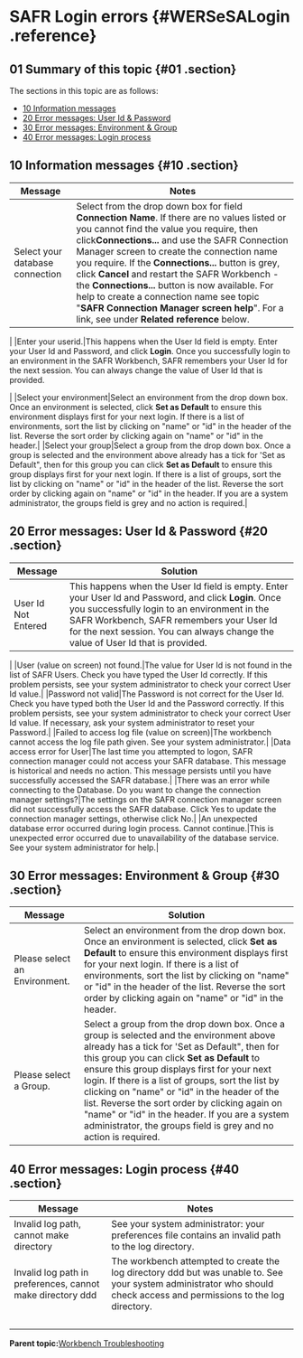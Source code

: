 # SAFR Login errors {#WERSeSALogin .reference}

## 01 Summary of this topic {#01 .section}

The sections in this topic are as follows:

-   [10 Information messages](WERSeSALogin.md#10)
-   [20 Error messages: User Id & Password](WERSeSALogin.md#20)
-   [30 Error messages: Environment & Group](WERSeSALogin.md#30)
-   [40 Error messages: Login process](WERSeSALogin.md#40)

## 10 Information messages {#10 .section}

|Message|Notes|
|-------|-----|
|Select your database connection|Select from the drop down box for field **Connection Name**. If there are no values listed or you cannot find the value you require, then click**Connections...** and use the SAFR Connection Manager screen to create the connection name you require. If the **Connections...** button is grey, click **Cancel** and restart the SAFR Workbench - the **Connections...** button is now available. For help to create a connection name see topic "**SAFR Connection Manager screen help**". For a link, see under **Related reference** below.

|
|Enter your userid.|This happens when the User Id field is empty. Enter your User Id and Password, and click **Login**. Once you successfully login to an environment in the SAFR Workbench, SAFR remembers your User Id for the next session. You can always change the value of User Id that is provided.

|
|Select your environment|Select an environment from the drop down box. Once an environment is selected, click ****Set as Default**** to ensure this environment displays first for your next login. If there is a list of environments, sort the list by clicking on "name" or "id" in the header of the list. Reverse the sort order by clicking again on "name" or "id" in the header.|
|Select your group|Select a group from the drop down box. Once a group is selected and the environment above already has a tick for 'Set as Default", then for this group you can click ****Set as Default**** to ensure this group displays first for your next login. If there is a list of groups, sort the list by clicking on "name" or "id" in the header of the list. Reverse the sort order by clicking again on "name" or "id" in the header. If you are a system administrator, the groups field is grey and no action is required.|

## 20 Error messages: User Id & Password {#20 .section}

|Message|Solution|
|-------|--------|
|User Id Not Entered|This happens when the User Id field is empty. Enter your User Id and Password, and click **Login**. Once you successfully login to an environment in the SAFR Workbench, SAFR remembers your User Id for the next session. You can always change the value of User Id that is provided.

|
|User \(value on screen\) not found.|The value for User Id is not found in the list of SAFR Users. Check you have typed the User Id correctly. If this problem persists, see your system administrator to check your correct User Id value.|
|Password not valid|The Password is not correct for the User Id. Check you have typed both the User Id and the Password correctly. If this problem persists, see your system administrator to check your correct User Id value. If necessary, ask your system administrator to reset your Password.|
|Failed to access log file \(value on screen\)|The workbench cannot access the log file path given. See your system administrator.|
|Data access error for User|The last time you attempted to logon, SAFR connection manager could not access your SAFR database. This message is historical and needs no action. This message persists until you have successfully accessed the SAFR database.|
|There was an error while connecting to the Database. Do you want to change the connection manager settings?|The settings on the SAFR connection manager screen did not successfully access the SAFR database. Click Yes to update the connection manager settings, otherwise click No.|
|An unexpected database error occurred during login process. Cannot continue.|This is unexpected error occurred due to unavailability of the database service. See your system administrator for help.|

## 30 Error messages: Environment & Group {#30 .section}

|Message|Solution|
|-------|--------|
|Please select an Environment.|Select an environment from the drop down box. Once an environment is selected, click ****Set as Default**** to ensure this environment displays first for your next login. If there is a list of environments, sort the list by clicking on "name" or "id" in the header of the list. Reverse the sort order by clicking again on "name" or "id" in the header.|
|Please select a Group.|Select a group from the drop down box. Once a group is selected and the environment above already has a tick for 'Set as Default", then for this group you can click ****Set as Default**** to ensure this group displays first for your next login. If there is a list of groups, sort the list by clicking on "name" or "id" in the header of the list. Reverse the sort order by clicking again on "name" or "id" in the header. If you are a system administrator, the groups field is grey and no action is required.|

## 40 Error messages: Login process {#40 .section}

|Message|Notes|
|-------|-----|
|Invalid log path, cannot make directory|See your system administrator: your preferences file contains an invalid path to the log directory.|
|Invalid log path in preferences, cannot make directory ddd|The workbench attempted to create the log directory ddd but was unable to. See your system administrator who should check access and permissions to the log directory.|
| | |

**Parent topic:**[Workbench Troubleshooting](../html/AAR950WETr.md)

